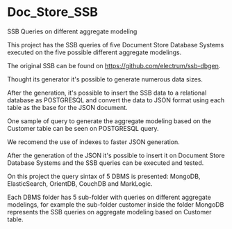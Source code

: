# Doc_Store_SSB
SSB Queries on different aggregate modeling

This project has the SSB queries of five Document Store Database Systems executed on the five possible different aggregate modelings.

The original SSB can be found on https://github.com/electrum/ssb-dbgen.

Thought its generator it's possible to generate numerous data sizes.

After the generation, it's possible to insert the SSB data to a relational database as POSTGRESQL and convert the data to JSON format using each table as the base for the JSON document.

One sample of query to generate the aggregate modeling based on the Customer table can be seen on POSTGRESQL query.

We recomend the use of indexes to faster JSON generation.

After the generation of the JSON it's possible to insert it on Document Store Database Systems and the SSB queries can be executed and tested.

On this project the query sintax of 5 DBMS is presented: MongoDB, ElasticSearch, OrientDB, CouchDB and MarkLogic.

Each DBMS folder has 5 sub-folder with queries on different aggregate modelings, for example the sub-folder customer inside the folder MongoDB represents the SSB queries on aggregate modeling based on Customer table.
